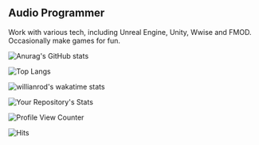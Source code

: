 ## Audio Programmer
Work with various tech, including Unreal Engine, Unity, Wwise and FMOD.
Occasionally make games for fun.

![Anurag's GitHub stats](https://github-readme-stats.vercel.app/api?username=JDSherbert&show_icons=true&theme=tokyonight)

![Top Langs](https://github-readme-stats.vercel.app/api/top-langs/?username=JDSherbert&langs_count=10&layout=compact&theme=tokyonight)

![willianrod's wakatime stats](https://github-readme-stats.vercel.app/api/wakatime?username=JDSherbert&theme=tokyonight)

![Your Repository's Stats](https://contrib.rocks/image?repo=[JDSherbert](https://github.com/JDSherbert/Sherbert-Engine))

<!-- ![Jokes Card](https://readme-jokes.vercel.app/api) -->

![Profile View Counter](https://komarev.com/ghpvc/?username=JDSherbert)

![Hits](https://hitcounter.pythonanywhere.com/count/tag.svg?url=[https://github.com/JDSherbert](https://github.com/JDSherbert/Sherbert-Engine))

<!--
https://github.com/JDSherbert#languages--software

https://github.com/JDSherbert#7-day-wakatime-statistics--takes-last-7-days-

**JDSherbert/JDSherbert** is a ✨ _special_ ✨ repository because its `README.md` (this file) appears on your GitHub profile.

Here are some ideas to get you started:

- 🔭 I’m currently working on ...
- 🌱 I’m currently learning ...
- 👯 I’m looking to collaborate on ...
- 🤔 I’m looking for help with ...
- 💬 Ask me about ...
- 📫 How to reach me: ...
- 😄 Pronouns: ...
- ⚡ Fun fact: ...
-->
